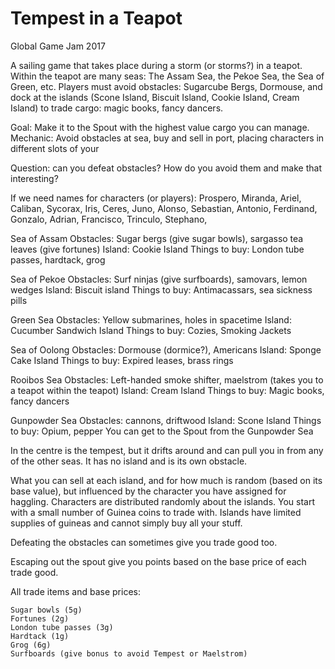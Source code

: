 # Tempest in a Teapot

Global Game Jam 2017

A sailing game that takes place during a storm (or storms?) in a teapot. Within the teapot are many seas: The Assam Sea, the Pekoe Sea, the Sea of Green, etc. Players must avoid obstacles: Sugarcube Bergs, Dormouse, and dock at the islands (Scone Island, Biscuit Island, Cookie Island, Cream Island) to trade cargo: magic books, fancy dancers.

Goal: Make it to the Spout with the highest value cargo you can manage.
Mechanic: Avoid obstacles at sea, buy and sell in port, placing characters in different slots of your

Question: can you defeat obstacles? How do you avoid them and make that interesting?

If we need names for characters (or players): Prospero, Miranda, Ariel, Caliban, Sycorax, Iris, Ceres, Juno, Alonso, Sebastian, Antonio, Ferdinand, Gonzalo, Adrian, Francisco, Trinculo, Stephano,

Sea of Assam
    Obstacles: Sugar bergs (give sugar bowls), sargasso tea leaves (give fortunes)
    Island: Cookie Island
    Things to buy: London tube passes, hardtack, grog

Sea of Pekoe
    Obstacles: Surf ninjas (give surfboards), samovars, lemon wedges
    Island: Biscuit island
    Things to buy: Antimacassars, sea sickness pills

Green Sea
    Obstacles: Yellow submarines, holes in spacetime
    Island: Cucumber Sandwich Island
    Things to buy: Cozies, Smoking Jackets

Sea of Oolong
    Obstacles: Dormouse (dormice?), Americans
    Island: Sponge Cake Island
    Things to buy: Expired leases, brass rings

Rooibos Sea
    Obstacles: Left-handed smoke shifter, maelstrom (takes you to a teapot within the teapot)
    Island: Cream Island
    Things to buy: Magic books, fancy dancers

Gunpowder Sea
    Obstacles: cannons, driftwood
    Island: Scone Island
    Things to buy: Opium, pepper
    You can get to the Spout from the Gunpowder Sea

In the centre is the tempest, but it drifts around and can pull you in from any of the other seas. It has no island and is its own obstacle.

What you can sell at each island, and for how much is random (based on its base value), but influenced by the character you have
assigned for haggling. Characters are distributed randomly about the islands. You start with a small number of Guinea coins to trade with. Islands have limited supplies of guineas and cannot simply buy all your stuff.

Defeating the obstacles can sometimes give you trade good too.

Escaping out the spout give you points based on the base price of each trade good.

All trade items and base prices:

    Sugar bowls (5g)
    Fortunes (2g)
    London tube passes (3g)
    Hardtack (1g)
    Grog (6g)
    Surfboards (give bonus to avoid Tempest or Maelstrom)
